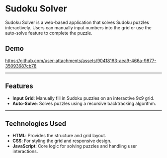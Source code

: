 # Sudoku Solver  

Sudoku Solver is a web-based application that solves Sudoku puzzles interactively. Users can manually input numbers into the grid or use the auto-solve feature to complete the puzzle.  

## Demo
https://github.com/user-attachments/assets/90418163-aea9-466a-9877-35093687cb78

---

## Features  
- **Input Grid**: Manually fill in Sudoku puzzles on an interactive 9x9 grid.  
- **Auto-Solve**: Solves puzzles using a recursive backtracking algorithm.  

---

## Technologies Used  
- **HTML**: Provides the structure and grid layout.  
- **CSS**: For styling the grid and responsive design.  
- **JavaScript**: Core logic for solving puzzles and handling user interactions.  
